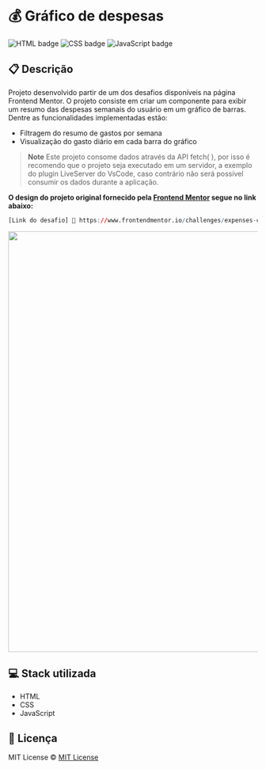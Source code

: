 # 💰 Gráfico de despesas

![HTML badge](https://img.shields.io/badge/html5-%23E34F26.svg?style=for-the-badge&logo=html5&logoColor=white)
![CSS badge](https://img.shields.io/badge/css3-%231572B6.svg?style=for-the-badge&logo=css3&logoColor=white)
![JavaScript badge](https://img.shields.io/badge/javascript-%23323330.svg?style=for-the-badge&logo=javascript&logoColor=%23F7DF1E)

## 📋 Descrição

Projeto desenvolvido partir de um dos desafios disponíveis na página Frontend Mentor.
O projeto consiste em criar um componente para exibir um resumo das despesas semanais do usuário em um gráfico de barras. Dentre as funcionalidades implementadas estão:

-   Filtragem do resumo de gastos por semana
-   Visualização do gasto diário em cada barra do gráfico

> **Note**
> Este projeto consome dados através da API fetch( ), por isso é recomendo que o projeto seja executado em um servidor, a exemplo do plugin LiveServer do VsCode, caso contrário não será possível consumir os dados durante a aplicação.

**O design do projeto original fornecido pela [Frontend Mentor](https://www.frontendmentor.io/) segue no link abaixo:**

```r
[Link do desafio] 🔗 https://www.frontendmentor.io/challenges/expenses-chart-component-e7yJBUdjwt
```

<img width="850px" src="https://user-images.githubusercontent.com/105606295/197365889-73f1a956-7306-4108-89e9-577f7cc24ee6.png">

## 💻 Stack utilizada

-   HTML
-   CSS
-   JavaScript

## 📝 Licença

MIT License © [MIT License ](./LICENSE)

